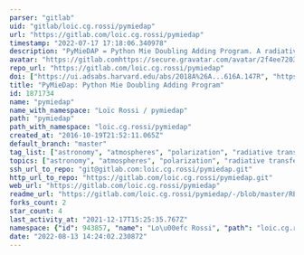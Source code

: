```yaml
---
parser: "gitlab"
uid: "gitlab/loic.cg.rossi/pymiedap"
url: "https://gitlab.com/loic.cg.rossi/pymiedap"
timestamp: "2022-07-17 17:18:06.340978"
description: "PyMieDAP = Python Mie Doubling Adding Program. A radiative transfer code with polarization."
avatar: "https://gitlab.comhttps://secure.gravatar.com/avatar/2f4ee7203050617710fd931dbd3142cb?s=80&d=identicon"
repo_url: "https://gitlab.com/loic.cg.rossi/pymiedap"
doi: ["https://ui.adsabs.harvard.edu/abs/2018A%26A...616A.147R", "https://ui.adsabs.harvard.edu/abs/2018ascl.soft08008R/abstract"]
title: "PyMieDap: Python Mie Doubling Adding Program"
id: 1871734
name: "pymiedap"
name_with_namespace: "Loïc Rossi / pymiedap"
path: "pymiedap"
path_with_namespace: "loic.cg.rossi/pymiedap"
created_at: "2016-10-19T21:52:11.065Z"
default_branch: "master"
tag_list: ["astronomy", "atmospheres", "polarization", "radiative transfer"]
topics: ["astronomy", "atmospheres", "polarization", "radiative transfer"]
ssh_url_to_repo: "git@gitlab.com:loic.cg.rossi/pymiedap.git"
http_url_to_repo: "https://gitlab.com/loic.cg.rossi/pymiedap.git"
web_url: "https://gitlab.com/loic.cg.rossi/pymiedap"
readme_url: "https://gitlab.com/loic.cg.rossi/pymiedap/-/blob/master/README.md"
forks_count: 2
star_count: 4
last_activity_at: "2021-12-17T15:25:35.767Z"
namespace: {"id": 943857, "name": "Lo\u00efc Rossi", "path": "loic.cg.rossi", "kind": "user", "full_path": "loic.cg.rossi", "parent_id": null, "avatar_url": "https://secure.gravatar.com/avatar/2f4ee7203050617710fd931dbd3142cb?s=80&d=identicon", "web_url": "https://gitlab.com/loic.cg.rossi"}
date: "2022-08-13 14:24:02.230872"
---
```

